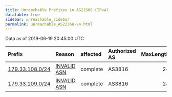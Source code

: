 ```yaml
---
title: Unreachable Prefixes in AS22368 (IPv4)
datatable: true
sidebar: unreachable_sidebar
permalink: unreachable_AS22368-v4.html
---
```


Data as of 2019-06-19 20:45:00 UTC


<div class="datatable-begin"></div>

| Prefix                                                   | Reason                                                                                                 | affected   | Authorized AS   |   MaxLength | Anchor                                         |   unreachable /24s |
|:---------------------------------------------------------|:-------------------------------------------------------------------------------------------------------|:-----------|:----------------|------------:|:-----------------------------------------------|-------------------:|
| [179.33.108.0/24](https://stat.ripe.net/179.33.108.0/24) | [INVALID ASN](https://rpki-validator.ripe.net/announcement-preview?asn=AS22368&prefix=179.33.108.0/24) | complete   | AS3816          |          24 | [LACNIC](unreachable_LACNIC_RPKI_Root-v4.html) |                  1 |
| [179.33.109.0/24](https://stat.ripe.net/179.33.109.0/24) | [INVALID ASN](https://rpki-validator.ripe.net/announcement-preview?asn=AS22368&prefix=179.33.109.0/24) | complete   | AS3816          |          24 | [LACNIC](unreachable_LACNIC_RPKI_Root-v4.html) |                  1 |

<div class="datatable-end"></div>